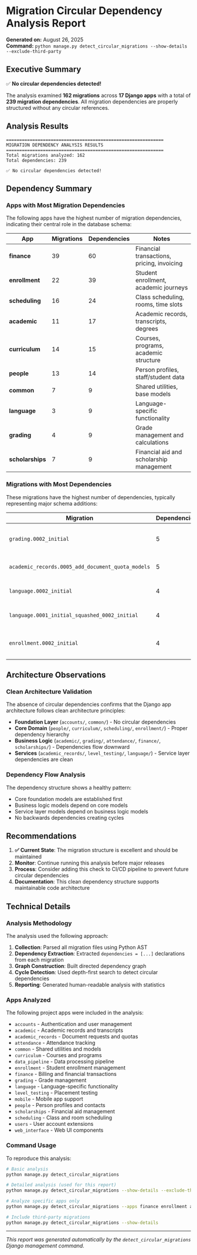 # Migration Circular Dependency Analysis Report

**Generated on:** August 26, 2025  
**Command:** `python manage.py detect_circular_migrations --show-details --exclude-third-party`

## Executive Summary

✅ **No circular dependencies detected!**

The analysis examined **162 migrations** across **17 Django apps** with a total of **239 migration dependencies**. All migration dependencies are properly structured without any circular references.

## Analysis Results

```
============================================================
MIGRATION DEPENDENCY ANALYSIS RESULTS
============================================================
Total migrations analyzed: 162
Total dependencies: 239

✅ No circular dependencies detected!
```

## Dependency Summary

### Apps with Most Migration Dependencies

The following apps have the highest number of migration dependencies, indicating their central role in the database schema:

| App | Migrations | Dependencies | Notes |
|-----|------------|--------------|-------|
| **finance** | 39 | 60 | Financial transactions, pricing, invoicing |
| **enrollment** | 22 | 39 | Student enrollment, academic journeys |
| **scheduling** | 16 | 24 | Class scheduling, rooms, time slots |
| **academic** | 11 | 17 | Academic records, transcripts, degrees |
| **curriculum** | 14 | 15 | Courses, programs, academic structure |
| **people** | 13 | 14 | Person profiles, staff/student data |
| **common** | 7 | 9 | Shared utilities, base models |
| **language** | 3 | 9 | Language-specific functionality |
| **grading** | 4 | 9 | Grade management and calculations |
| **scholarships** | 7 | 9 | Financial aid and scholarship management |

### Migrations with Most Dependencies

These migrations have the highest number of dependencies, typically representing major schema additions:

| Migration | Dependencies | Description |
|-----------|--------------|-------------|
| `grading.0002_initial` | 5 | Initial grading system setup |
| `academic_records.0005_add_document_quota_models` | 5 | Document quota system |
| `language.0002_initial` | 4 | Language functionality initialization |
| `language.0001_initial_squashed_0002_initial` | 4 | Squashed language migrations |
| `enrollment.0002_initial` | 4 | Core enrollment system setup |

## Architecture Observations

### Clean Architecture Validation

The absence of circular dependencies confirms that the Django app architecture follows clean architecture principles:

- **Foundation Layer** (`accounts/`, `common/`) - No circular dependencies
- **Core Domain** (`people/`, `curriculum/`, `scheduling/`, `enrollment/`) - Proper dependency hierarchy
- **Business Logic** (`academic/`, `grading/`, `attendance/`, `finance/`, `scholarships/`) - Dependencies flow downward
- **Services** (`academic_records/`, `level_testing/`, `language/`) - Service layer dependencies are clean

### Dependency Flow Analysis

The dependency structure shows a healthy pattern:
- Core foundation models are established first
- Business logic models depend on core models
- Service layer models depend on business logic models
- No backwards dependencies creating cycles

## Recommendations

1. **✅ Current State**: The migration structure is excellent and should be maintained
2. **Monitor**: Continue running this analysis before major releases
3. **Process**: Consider adding this check to CI/CD pipeline to prevent future circular dependencies
4. **Documentation**: This clean dependency structure supports maintainable code architecture

## Technical Details

### Analysis Methodology

The analysis used the following approach:

1. **Collection**: Parsed all migration files using Python AST
2. **Dependency Extraction**: Extracted `dependencies = [...]` declarations from each migration
3. **Graph Construction**: Built directed dependency graph
4. **Cycle Detection**: Used depth-first search to detect circular dependencies
5. **Reporting**: Generated human-readable analysis with statistics

### Apps Analyzed

The following project apps were included in the analysis:

- `accounts` - Authentication and user management
- `academic` - Academic records and transcripts  
- `academic_records` - Document requests and quotas
- `attendance` - Attendance tracking
- `common` - Shared utilities and models
- `curriculum` - Courses and programs
- `data_pipeline` - Data processing pipeline
- `enrollment` - Student enrollment management
- `finance` - Billing and financial transactions
- `grading` - Grade management
- `language` - Language-specific functionality
- `level_testing` - Placement testing
- `mobile` - Mobile app support
- `people` - Person profiles and contacts
- `scholarships` - Financial aid management
- `scheduling` - Class and room scheduling
- `users` - User account extensions
- `web_interface` - Web UI components

### Command Usage

To reproduce this analysis:

```bash
# Basic analysis
python manage.py detect_circular_migrations

# Detailed analysis (used for this report)
python manage.py detect_circular_migrations --show-details --exclude-third-party

# Analyze specific apps only
python manage.py detect_circular_migrations --apps finance enrollment academic

# Include third-party migrations
python manage.py detect_circular_migrations --show-details
```

---

*This report was generated automatically by the `detect_circular_migrations` Django management command.*